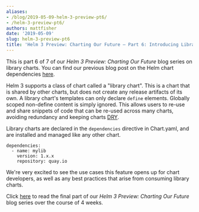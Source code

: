 ```yaml
---
aliases:
- /blog/2019-05-09-helm-3-preview-pt6/
- /helm-3-preview-pt6/
authors: mattfisher
date: '2019-05-09'
slug: helm-3-preview-pt6
title: 'Helm 3 Preview: Charting Our Future – Part 6: Introducing Library Charts'
---
```



This is part 6 of 7 of our *Helm 3 Preview: Charting Our Future* blog series on library charts. You can find our previous blog post on the Helm chart dependencies [here](https://helm.sh/blog/helm-3-preview-pt5/).

Helm 3 supports a class of chart called a "library chart". This is a chart that is shared by other charts, but does not create any release artifacts of its own. A library chart's templates can only declare `define` elements. Globally scoped non-define content is simply ignored. This allows users to re-use and share snippets of code that can be re-used across many charts, avoiding redundancy and keeping charts [DRY](https://en.wikipedia.org/wiki/Don%27t_repeat_yourself).

Library charts are declared in the `dependencies` directive in Chart.yaml, and are installed and managed like any other chart.

```
dependencies:
  - name: mylib
    version: 1.x.x
    repository: quay.io
```

We're very excited to see the use cases this feature opens up for chart developers, as well as any best practices that arise from consuming library charts.

Click [here](https://helm.sh/blog/helm-3-preview-pt7/) to read the final part of our *Helm 3 Preview: Charting Our Future* blog series over the course of 4 weeks.
